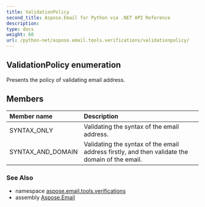 ```yaml
---
title: ValidationPolicy
second_title: Aspose.Email for Python via .NET API Reference
description: 
type: docs
weight: 60
url: /python-net/aspose.email.tools.verifications/validationpolicy/
---
```


## ValidationPolicy enumeration

Presents the policy of validating email address.

## Members
| Member name | Description |
| :- | :- |
|SYNTAX_ONLY|Validating the syntax of the email address.|
|SYNTAX_AND_DOMAIN|Validating the syntax of the email address firstly, and then validate the domain of the email.|

### See Also

* namespace [aspose.email.tools.verifications](/email/python-net/aspose.email.tools.verifications/)
* assembly [Aspose.Email](/email/python-net/)

